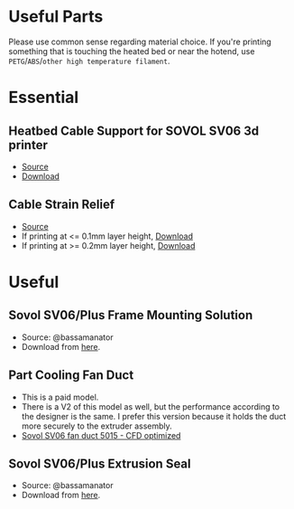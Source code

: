 # Useful Parts

Please use common sense regarding material choice. If you're printing something that is touching the heated bed or near the hotend, use `PETG`/`ABS`/`other high temperature filament`.

# Essential

## Heatbed Cable Support for SOVOL SV06 3d printer

- [Source](https://www.printables.com/model/409689-heatbed-cable-support-for-sovol-sv06-3d-printer)
- [Download](SV06-heatbed-cable-support-V2.stl)

## Cable Strain Relief

- [Source](https://www.printables.com/model/409660-cable-strain-relief-for-sovol-sv06-3d-printer)
- If printing at <= 0.1mm layer height, [Download](./cable-strain-relief/SV06_heat_bed_cable_clamp_V1a.stl)
- If printing at >= 0.2mm layer height, [Download](./cable-strain-relief/SV06_heat_bed_cable_clamp_V1.stl)

# Useful

## Sovol SV06/Plus Frame Mounting Solution

- Source: @bassamanator
- Download from [here](https://www.printables.com/model/431736-sovol-sv06plus-frame-mounting-solution-2040-extrus).

## Part Cooling Fan Duct

- This is a paid model.
- There is a V2 of this model as well, but the performance according to the designer is the same. I prefer this version because it holds the duct more securely to the extruder assembly.
- [Sovol SV06 fan duct 5015 - CFD optimized](https://cults3d.com/:1021376)

## Sovol SV06/Plus Extrusion Seal

- Source: @bassamanator
- Download from [here](https://www.printables.com/model/385359-sovol-sv06plus-extrusion-seal).
